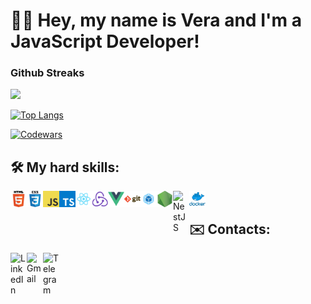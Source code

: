 # 👋🏻 Hey, my name is Vera and I'm a JavaScript Developer!

### Github Streaks
<img src="https://github-readme-streak-stats.herokuapp.com/?user=VeraChernushina&theme=light" width="48%" >

[![Top Langs](https://github-readme-stats.vercel.app/api/top-langs/?username=VeraChernushina&layout=compact)](https://github.com/VeraChernushina/github-readme-stats)

[![Codewars](https://www.codewars.com/users/Vera%20Chernushina/badges/small)](https://www.codewars.com/users/Vera%20Chernushina)

## 🛠 My hard skills:
[<img src="https://raw.githubusercontent.com/github/explore/80688e429a7d4ef2fca1e82350fe8e3517d3494d/topics/html/html.png" align="left" width="26" alt="HTML5">]()
[<img src="https://raw.githubusercontent.com/github/explore/80688e429a7d4ef2fca1e82350fe8e3517d3494d/topics/css/css.png" align="left" width="26" alt="CSS">]() 
[<img src="https://raw.githubusercontent.com/github/explore/80688e429a7d4ef2fca1e82350fe8e3517d3494d/topics/javascript/javascript.png" align="left" width="26" alt="JavaScript">]()
[<img src="https://raw.githubusercontent.com/github/explore/80688e429a7d4ef2fca1e82350fe8e3517d3494d/topics/typescript/typescript.png" align="left" width="26" alt="Typescript">]()
[<img src="https://raw.githubusercontent.com/github/explore/80688e429a7d4ef2fca1e82350fe8e3517d3494d/topics/react/react.png" align="left" width="26" alt="React">]()
[<img src="https://raw.githubusercontent.com/github/explore/80688e429a7d4ef2fca1e82350fe8e3517d3494d/topics/redux/redux.png" align="left" width="26" alt="Redux">]()
[<img src="https://raw.githubusercontent.com/github/explore/80688e429a7d4ef2fca1e82350fe8e3517d3494d/topics/vue/vue.png" align="left" width="26" alt="Vue">]()
[<img src="https://raw.githubusercontent.com/github/explore/80688e429a7d4ef2fca1e82350fe8e3517d3494d/topics/git/git.png" align="left" width="26" alt="Git">]()
[<img src="https://raw.githubusercontent.com/github/explore/80688e429a7d4ef2fca1e82350fe8e3517d3494d/topics/webpack/webpack.png" align="left" width="26" alt="Webpack">]()
[<img src="https://raw.githubusercontent.com/github/explore/80688e429a7d4ef2fca1e82350fe8e3517d3494d/topics/nodejs/nodejs.png" align="left" width="26" alt="Node.js">]()
[<img src="https://d33wubrfki0l68.cloudfront.net/e937e774cbbe23635999615ad5d7732decad182a/26072/logo-small.ede75a6b.svg" align="left" width="26" alt="NestJS">](https://github.com/nestjs/nest)
[<img src="https://raw.githubusercontent.com/github/explore/80688e429a7d4ef2fca1e82350fe8e3517d3494d/topics/docker/docker.png" align="left" width="26" alt="Docker">](https://github.com/docker)
<br/>

## ✉️ Contacts: 
[<img src="https://cdn-icons-png.flaticon.com/512/3536/3536505.png" align="left" width="26" alt="LinkedIn">](https://www.linkedin.com/in/vera-chernushina/)
[<img src="https://cdn-icons-png.flaticon.com/512/5968/5968534.png" align="left" width="26" alt="Gmail">](mailto:chernushina.vera@gmail.com)
[<img src="https://cdn-icons-png.flaticon.com/512/2111/2111646.png" align="left" width="26" alt="Telegram">](https://t.me/verachernushina)
